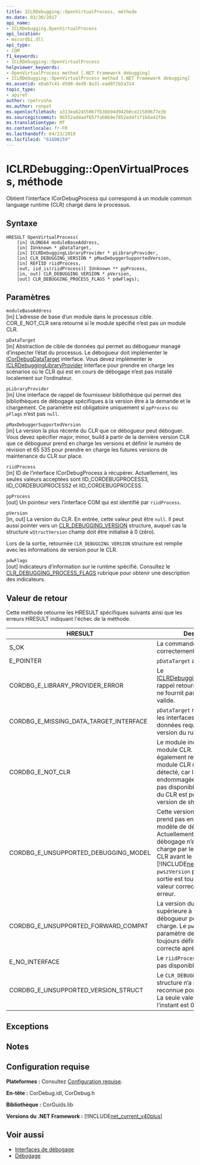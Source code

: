 ```yaml
---
title: ICLRDebugging::OpenVirtualProcess, méthode
ms.date: 03/30/2017
api_name:
- ICLRDebugging.OpenVirtualProcess
api_location:
- mscordbi.dll
api_type:
- COM
f1_keywords:
- ICLRDebugging::OpenVirtualProcess
helpviewer_keywords:
- OpenVirtualProcess method [.NET Framework debugging]
- ICLRDebugging::OpenVirtualProcess method [.NET Framework debugging]
ms.assetid: e8ab7c41-d508-4ed9-8a31-ead072b5a314
topic_type:
- apiref
author: rpetrusha
ms.author: ronpet
ms.openlocfilehash: a313ea62455067fb36b94d942b0ce21589677e3b
ms.sourcegitcommit: 9b552addadfb57fab0b9e7852ed4f1f1b8a42f8e
ms.translationtype: MT
ms.contentlocale: fr-FR
ms.lasthandoff: 04/23/2019
ms.locfileid: "61698159"
---
```

# <a name="iclrdebuggingopenvirtualprocess-method"></a>ICLRDebugging::OpenVirtualProcess, méthode
Obtient l’interface ICorDebugProcess qui correspond à un module common language runtime (CLR) chargé dans le processus.  
  
## <a name="syntax"></a>Syntaxe  
  
```  
HRESULT OpenVirtualProcess(  
    [in] ULONG64 moduleBaseAddress,  
    [in] IUnknown * pDataTarget,  
    [in] ICLRDebuggingLibraryProvider * pLibraryProvider,  
    [in] CLR_DEBUGGING_VERSION * pMaxDebuggerSupportedVersion,  
    [in] REFIID riidProcess,  
    [out, iid_is(riidProcess)] IUnknown ** ppProcess,  
    [in, out] CLR_DEBUGGING_VERSION * pVersion,  
    [out] CLR_DEBUGGING_PROCESS_FLAGS * pdwFlags);  
```  
  
## <a name="parameters"></a>Paramètres  
 `moduleBaseAddress`  
 [in] L’adresse de base d’un module dans le processus cible. COR_E_NOT_CLR sera retourné si le module spécifié n’est pas un module CLR.  
  
 `pDataTarget`  
 [in] Abstraction de cible de données qui permet au débogueur managé d’inspecter l’état du processus. Le débogueur doit implémenter le [ICorDebugDataTarget](../../../../docs/framework/unmanaged-api/debugging/icordebugdatatarget-interface.md) interface. Vous devez implémenter le [ICLRDebuggingLibraryProvider](../../../../docs/framework/unmanaged-api/debugging/iclrdebugginglibraryprovider-interface.md) interface pour prendre en charge les scénarios où le CLR qui est en cours de débogage n’est pas installé localement sur l’ordinateur.  
  
 `pLibraryProvider`  
 [in] Une interface de rappel de fournisseur bibliothèque qui permet des bibliothèques de débogage spécifiques à la version être à la demande et le chargement. Ce paramètre est obligatoire uniquement si `ppProcess` ou `pFlags` n’est pas `null`.  
  
 `pMaxDebuggerSupportedVersion`  
 [in] La version la plus récente du CLR que ce débogueur peut déboguer. Vous devez spécifier major, minor, build à partir de la dernière version CLR que ce débogueur prend en charge les versions et définir le numéro de révision et 65 535 pour prendre en charge les futures versions de maintenance du CLR sur place.  
  
 `riidProcess`  
 [in] ID de l’interface ICorDebugProcess à récupérer. Actuellement, les seules valeurs acceptées sont IID_CORDEBUGPROCESS3, IID_CORDEBUGPROCESS2 et IID_CORDEBUGPROCESS.  
  
 `ppProcess`  
 [out] Un pointeur vers l’interface COM qui est identifié par `riidProcess`.  
  
 `pVersion`  
 [in, out] La version du CLR. En entrée, cette valeur peut être `null`. Il peut aussi pointer vers un [CLR_DEBUGGING_VERSION](../../../../docs/framework/unmanaged-api/debugging/clr-debugging-version-structure.md) structure, auquel cas la structure `wStructVersion` champ doit être initialisé à 0 (zéro).  
  
 Lors de la sortie, retournée `CLR_DEBUGGING_VERSION` structure est remplie avec les informations de version pour le CLR.  
  
 `pdwFlags`  
 [out] Indicateurs d’information sur le runtime spécifié. Consultez le [CLR_DEBUGGING_PROCESS_FLAGS](../../../../docs/framework/unmanaged-api/debugging/clr-debugging-process-flags-enumeration.md) rubrique pour obtenir une description des indicateurs.  
  
## <a name="return-value"></a>Valeur de retour  
 Cette méthode retourne les HRESULT spécifiques suivants ainsi que les erreurs HRESULT indiquant l'échec de la méthode.  
  
|HRESULT|Description|  
|-------------|-----------------|  
|S_OK|La commande s'est correctement terminée.|  
|E_POINTER|`pDataTarget` a la valeur `null`.|  
|CORDBG_E_LIBRARY_PROVIDER_ERROR|Le [ICLRDebuggingLibraryProvider](../../../../docs/framework/unmanaged-api/debugging/iclrdebugginglibraryprovider-interface.md) rappel retourne une erreur ou ne fournit pas un handle valide.|  
|CORDBG_E_MISSING_DATA_TARGET_INTERFACE|`pDataTarget` n’implémente pas les interfaces de cible de données requises pour cette version du runtime.|  
|CORDBG_E_NOT_CLR|Le module indiqué n’est pas un module CLR. Ce HRESULT est également retourné lorsqu’un module CLR ne peut pas être détecté, car la mémoire est endommagée, le module n’est pas disponible, ou la version du CLR est postérieure à la version de shim.|  
|CORDBG_E_UNSUPPORTED_DEBUGGING_MODEL|Cette version du runtime ne prend pas en charge ce modèle de débogage. Actuellement, le modèle de débogage n’est pas pris en charge par les versions du CLR avant le [!INCLUDE[net_v40_long](../../../../includes/net-v40-long-md.md)]. Le `pwszVersion` paramètre de sortie est toujours défini à la valeur correcte après cette erreur.|  
|CORDBG_E_UNSUPPORTED_FORWARD_COMPAT|La version du CLR est supérieure à la version par ce débogueur pour prendre en charge. Le `pwszVersion` paramètre de sortie est toujours défini à la valeur correcte après cette erreur.|  
|E_NO_INTERFACE|Le `riidProcess` interface n’est pas disponible.|  
|CORDBG_E_UNSUPPORTED_VERSION_STRUCT|Le `CLR_DEBUGGING_VERSION` structure n’a pas de valeur reconnue pour `wStructVersion`. La seule valeur acceptée pour l’instant est 0.|  
  
## <a name="exceptions"></a>Exceptions  
  
## <a name="remarks"></a>Notes  
  
## <a name="requirements"></a>Configuration requise  
 **Plateformes :** Consultez [Configuration requise](../../../../docs/framework/get-started/system-requirements.md).  
  
 **En-tête :** CorDebug.idl, CorDebug.h  
  
 **Bibliothèque :** CorGuids.lib  
  
 **Versions du .NET Framework :** [!INCLUDE[net_current_v40plus](../../../../includes/net-current-v40plus-md.md)]  
  
## <a name="see-also"></a>Voir aussi

- [Interfaces de débogage](../../../../docs/framework/unmanaged-api/debugging/debugging-interfaces.md)
- [Débogage](../../../../docs/framework/unmanaged-api/debugging/index.md)

